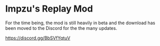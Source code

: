# Impzu's Replay Mod

For the time being, the mod is still heavily in beta and the download has been moved to the Discord for the the many updates.

https://discord.gg/BbSVfYqtuV
